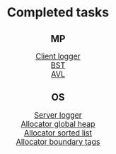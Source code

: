 <head>
</head>
<body>
    <h1 align="center">Completed tasks</h1>
    <h2 align="center">MP</h2>
    <div align="center">
            <big><a href="https://github.com/je11yy/mp_os/tree/Vlasova/logger/client_logger">Client logger</a></big><br>
            <big><a href="https://github.com/je11yy/mp_os/tree/Vlasova/associative_container/search_tree/binary_search_tree/include">BST</a></big><br>
            <big><a href="https://github.com/je11yy/mp_os/tree/Vlasova/associative_container/search_tree/binary_search_tree/AVL_tree">AVL</a></big><br>
    </div>
    <h2 align="center">OS</h2>
    <div align="center">
            <big><a href="https://github.com/je11yy/mp_os/tree/Vlasova/logger/server_logger">Server logger</a></big><br>
            <big><a href="https://github.com/je11yy/mp_os/tree/Vlasova/allocator/allocator_global_heap">Allocator global heap</a></big><br>
            <big><a href="https://github.com/je11yy/mp_os/tree/Vlasova/allocator/allocator_sorted_list">Allocator sorted list</a></big><br>
            <big><a href="https://github.com/je11yy/mp_os/tree/Vlasova/allocator/allocator_boundary_tagsr">Allocator boundary tags</a></big><br>
    </div>
</body>